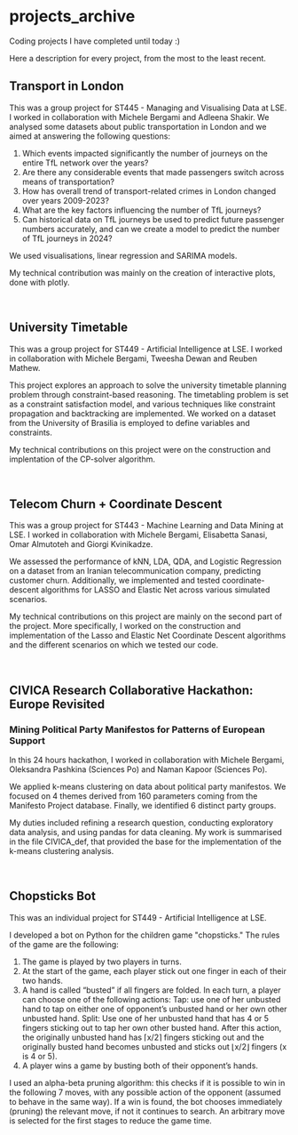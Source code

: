 # projects_archive
Coding projects I have completed until today :)

Here a description for every project, from the most to the least recent.

## Transport in London
This was a group project for ST445 - Managing and Visualising Data at LSE. I worked in collaboration with Michele Bergami and Adleena Shakir.
We analysed some datasets about public transportation in London and we aimed at answering the following questions:

1. Which events impacted significantly the number of journeys on the entire TfL network over the years?
2. Are there any considerable events that made passengers switch across means of transportation?
3. How has overall trend of transport-related crimes in London changed over years 2009-2023?
4. What are the key factors influencing the number of TfL journeys?
5. Can historical data on TfL journeys be used to predict future passenger numbers accurately, and can we create a model to predict the number of TfL journeys in 2024?

We used visualisations, linear regression and SARIMA models.

My technical contribution was mainly on the creation of interactive plots, done with plotly.

<br>

## University Timetable
This was a group project for ST449 - Artificial Intelligence at LSE. I worked in collaboration with Michele Bergami, Tweesha Dewan and Reuben Mathew.

This project explores an approach to solve the university timetable planning problem through constraint-based reasoning. The timetabling problem is set as a constraint satisfaction model, and various techniques like constraint propagation and backtracking are implemented. We worked on a dataset from the University of Brasilia is employed to define variables and constraints.

My technical contributions on this project were on the construction and implentation of the CP-solver algorithm.

<br>

## Telecom Churn + Coordinate Descent
This was a group project for ST443 - Machine Learning and Data Mining at LSE. I worked in collaboration with Michele Bergami, Elisabetta Sanasi, Omar Almutoteh and Giorgi Kvinikadze.

We assessed the performance of kNN, LDA, QDA, and Logistic Regression on a dataset from an Iranian telecommunication company, predicting customer churn. Additionally, we implemented and tested coordinate-descent algorithms for LASSO and Elastic Net across various simulated scenarios.

My technical contributions on this project are mainly on the second part of the project. More specifically, I worked on the construction and implementation of the Lasso and Elastic Net Coordinate Descent algorithms and the different scenarios on which we tested our code.

<br>

## CIVICA Research Collaborative Hackathon: Europe Revisited
### Mining Political Party Manifestos for Patterns of European Support
In this 24 hours hackathon, I worked in collaboration with Michele Bergami, Oleksandra Pashkina (Sciences Po) and Naman Kapoor (Sciences Po).

We applied k-means clustering on data about political party manifestos. We focused on 4 themes derived from 160 parameters coming from the Manifesto Project database. Finally, we identified 6 distinct party groups. 

My duties included refining a research question, conducting exploratory data analysis, and using pandas for data cleaning. My work is summarised in the file CIVICA_def, that provided the base for the implementation of the k-means clustering analysis.

<br>

## Chopsticks Bot
This was an individual project for ST449 - Artificial Intelligence at LSE.

I developed a bot on Python for the children game "chopsticks." The rules of the game are the following:
1. The game is played by two players in turns.
2. At the start of the game, each player stick out one finger in each of their two hands.
3. A hand is called “busted” if all fingers are folded. In each turn, a player can choose one of the following actions:
   Tap: use one of her unbusted hand to tap on either one of opponent’s unbusted hand or her own other unbusted hand.
   Split: Use one of her unbusted hand that has 4 or 5 fingers sticking out to tap her own other busted hand. After this action, the originally unbusted hand has ⌈x/2⌉ fingers sticking out and the originally busted hand becomes unbusted and sticks out ⌊x/2⌋ fingers (x is 4 or 5).
4. A player wins a game by busting both of their opponent’s hands.

I used an alpha-beta pruning algorithm: this checks if it is possible to win in the following 7 moves, with any possible action of the opponent (assumed to behave in the same way). If a win is found, the bot chooses immediately (pruning) the relevant move, if not it continues to search. An arbitrary move is selected for the first stages to reduce the game time.
